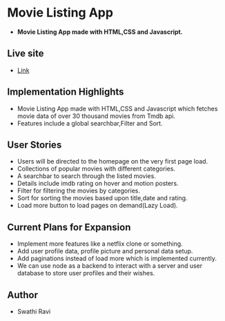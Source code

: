# Movie Listing App

- **Movie Listing App made with HTML,CSS and Javascript.**

## Live site
- [Link](https://app.netlify.com/sites/movieposter-listing-app/overview)

## Implementation Highlights

- Movie Listing App made with HTML,CSS and Javascript which fetches movie data of over 30 thousand movies from Tmdb api. 
- Features include a global searchbar,Filter and Sort. 

## User Stories
- Users will be directed to the homepage on the very first page load.
- Collections of popular movies with different categories.
- A searchbar to search through the listed movies.
- Details include imdb rating on hover and motion posters.
- Filter for filtering the movies by categories.
- Sort for sorting the movies based upon title,date and rating.
- Load more button to load pages on demand(Lazy Load).

## Current Plans for Expansion
- Implement more features like a netflix clone or something.
- Add user profile data, profile picture and personal data setup.
- Add paginations instead of load more which is implemented currently.
- We can use node as a backend to interact with a server and user database to store user profiles and their wishes.

## Author
- Swathi Ravi
